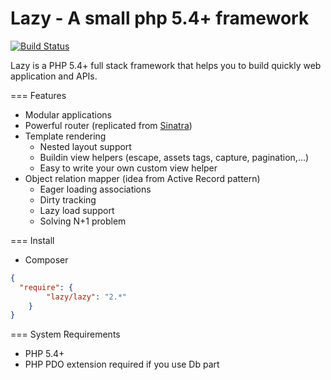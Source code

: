 Lazy - A small php 5.4+ framework
====
[![Build Status](https://travis-ci.org/lytc/lazy.png?branch=master)](https://travis-ci.org/lytc/lazy)

Lazy is a PHP 5.4+ full stack framework that helps you to build quickly web application and APIs.

===
Features
- Modular applications
- Powerful router (replicated from [Sinatra](http://www.sinatrarb.com/))
- Template rendering
  + Nested layout support
  + Buildin view helpers (escape, assets tags, capture, pagination,...)
  + Easy to write your own custom view helper
- Object relation mapper (idea from Active Record pattern)
  + Eager loading associations
  + Dirty tracking
  + Lazy load support
  + Solving N+1 problem

===
Install
- Composer
```json
{
  "require": {
        "lazy/lazy": "2.*"
    }
}
```

===
System Requirements
- PHP 5.4+
- PHP PDO extension required if you use Db part
  

